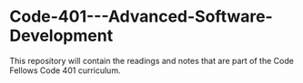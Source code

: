 # Code-401---Advanced-Software-Development
 This repository will contain the readings and notes that are part of the Code Fellows Code 401 curriculum.
